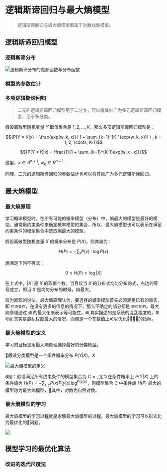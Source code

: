 # 逻辑斯谛回归与最大熵模型

> 逻辑斯谛回归与最大熵模型都属于对数线性模型。

## 逻辑斯谛回归模型

### 逻辑斯谛分布

![逻辑斯谛分布的魔都函数与分布函数](http://ofqm89vhw.bkt.clouddn.com/703eccd4a4d3296e129db467ca6a80c6.png)

### 模型的参数估计

### 多项逻辑斯谛回归

> 二元的逻辑斯谛回归模型用于二分类，可以将其推广为多元逻辑斯谛回归模型，用于多分类。

假设离散型随机变量 ${Y}$ 取值集合是 ${1, 2, ..., K}$，那么多项逻辑斯谛回归模型是：

$${P(Y = K|x) = \frac{exp(w_k, x)}{ 1 + \sum_{k=1}^{K-1}exp(w_k, x)}\ \  , k = 1, 2, \cdots, K-1}$$

$${P(Y = K|x) = \frac{1}{1 + \sum_{k=1}^{K-1}exp(w_x · x)}}$$

这里，${x \in R^{n+1},\ w_k \in R^{n+1}.}$

同理，二元的逻辑斯谛回归的参数估计也可以将其推广为多元逻辑斯谛回归。

## 最大熵模型

### 最大熵原理

学习概率模型时，在所有可能的概率模型（分布）中，熵最大的模型是最好的模型。通常用约束条件来确定概率模型的集合，所以，最大熵模型也可以表示在满足约束条件的模型集合中选取熵最大的模型。

假设离散型随机变量 ${X}$ 的概率分布是 ${P(X)}$，则其熵为：

$${H(P) = - \sum_{x} P(x) · \log P(x)}$$

熵满足下列不等式：

$${0 \leq H(P) \leq \log|X|}$$

在上式中，${|X|}$ 是 ${X}$ 的取值个数，当且仅当 ${X}$ 的分布式均匀分布的式，右边的等号成立，即当 ${X}$ 是均匀分布的时候，熵最大。

较为直观的说法，最大熵原理认为，要选择的概率模型首先必须满足已有的事实，即 `约束条件`，在没有更多的信息的情况下，那么不确定的部分都是 `等可能的`。最大熵原理通过 `熵` 的最大化来表示等可能性，`熵` 其实描述的是系统的混乱程度的，`等可能` 其实是混乱程度最大的情况，而熵是一个在数值上可以优化的指标。

### 最大熵模型的定义

学习的目标是用最大熵原理选择最好的分类模型。

假设分类模型是一个条件概率分布 ${P(Y|X)}$，${X}$

![最大熵模型的定义](http://ofqm89vhw.bkt.clouddn.com/f8e9c1cdab1577ed57720f979fc6170f.png)

`模型`：假设满足所有约束条件的模型集合为 ${C = {}}$, 定义在条件概率上 ${P(Y|X)}$ 上的条件熵为 ${H(P) = - \sum_{x ,y} P(x) P(y|x) \log^{P(y|x)}}$，则模型集合 ${C}$ 中条件熵 ${H(P)}$ 最大的模型称为最大熵模型，其中，对数为自然对数。

### 最大熵模型的学习

最大熵模型的学习过程就是求解最大熵模型的过程，最大熵模型的学习可以形式化为最优化的问题。

![](http://ofqm89vhw.bkt.clouddn.com/2c9c1ffd7cd05a23ee6051f142254d21.png)

## 模型学习的最优化算法

### 改进的迭代尺度法

